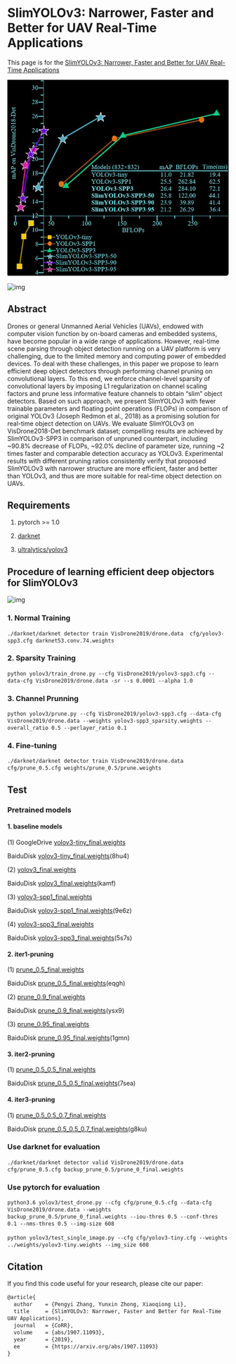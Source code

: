 # SlimYOLOv3: Narrower, Faster and Better for UAV Real-Time Applications

This page is for the [SlimYOLOv3: Narrower, Faster and Better for UAV Real-Time Applications](http://arxiv.org/abs/1907.11093)


![img](./table.jpg)


![img](./metrics.jpg)

## Abstract

Drones or general Unmanned Aerial Vehicles (UAVs), endowed with computer vision function by on-board cameras and embedded systems, have become popular in a wide range of applications. However, real-time scene parsing through object detection running on a UAV platform is very challenging, due to the limited memory and computing power of embedded devices. To deal with these challenges, in this paper we propose to learn efficient deep object detectors through performing channel pruning on convolutional layers. To this end, we enforce channel-level sparsity of convolutional layers by imposing L1 regularization on channel scaling factors and prune less informative feature channels to obtain “slim” object detectors. Based on such approach, we present SlimYOLOv3 with fewer trainable parameters and floating point operations (FLOPs) in comparison of original YOLOv3 (Joseph Redmon et al., 2018) as a promising solution for real-time object detection on UAVs. We evaluate SlimYOLOv3 on VisDrone2018-Det benchmark dataset; compelling results are achieved by SlimYOLOv3-SPP3 in comparison of unpruned counterpart, including ~90.8% decrease of FLOPs, ~92.0% decline of parameter size, running ~2 times faster and comparable detection accuracy as YOLOv3. Experimental results with different pruning ratios consistently verify that proposed SlimYOLOv3 with narrower structure are more efficient, faster and better than YOLOv3, and thus are more suitable for real-time object detection on UAVs.

## Requirements

1. pytorch >= 1.0

2. [darknet](https://pjreddie.com/darknet/yolo/)

3. [ultralytics/yolov3](https://github.com/ultralytics/yolov3)

## Procedure of learning efficient deep objectors for SlimYOLOv3

![img](./procedure.jpg)


### 1. Normal Training

    ./darknet/darknet detector train VisDrone2019/drone.data  cfg/yolov3-spp3.cfg darknet53.conv.74.weights

### 2. Sparsity Training

    python yolov3/train_drone.py --cfg VisDrone2019/yolov3-spp3.cfg --data-cfg VisDrone2019/drone.data -sr --s 0.0001 --alpha 1.0

### 3. Channel Prunning

    python yolov3/prune.py --cfg VisDrone2019/yolov3-spp3.cfg --data-cfg VisDrone2019/drone.data --weights yolov3-spp3_sparsity.weights --overall_ratio 0.5 --perlayer_ratio 0.1


### 4. Fine-tuning

    ./darknet/darknet detector train VisDrone2019/drone.data  cfg/prune_0.5.cfg weights/prune_0.5/prune.weights


## Test

### Pretrained models

#### 1. baseline models

(1) GoogleDrive [yolov3-tiny_final.weights](https://drive.google.com/open?id=1Wf-vczUgdA-LrqYQE23k5jtOGkX_Hwzd) 

BaiduDisk [yolov3-tiny_final.weights](https://pan.baidu.com/s/11wbny1d7dXpCW2gb0VwQkA)(8hu4) 

(2) [yolov3_final.weights](https://drive.google.com/open?id=1zmbQDverpFYm2D_timtNmmMEIlZUxIMd)

BaiduDisk [yolov3_final.weights](https://pan.baidu.com/s/1J7_IJy5xKnUkRyemz8X9Yg)(kamf)

(3) [yolov3-spp1_final.weights](https://drive.google.com/open?id=1ocImqkS5HgckHQHTfCQAPr0WzZb6V68J)

BaiduDisk [yolov3-spp1_final.weights](https://pan.baidu.com/s/17qLPzopTgziVDmDDsohO2w)(9e6z)

(4) [yolov3-spp3_final.weights](https://drive.google.com/open?id=1A7ow3WdVhUBW5Ai9mf2mvU5Xfqn1FnI2)

BaiduDisk [yolov3-spp3_final.weights](https://pan.baidu.com/s/1uoEwttBmD2a_L3LAui0SyA)(5s7s)



#### 2. iter1-pruning

(1) [prune_0.5_final.weights](https://drive.google.com/open?id=1mLthX9kf1KPAw3Yv3qxUH2Qo6vuEO4PZ)

BaiduDisk [prune_0.5_final.weights](https://pan.baidu.com/s/1Ed7_LptMsWgjKVTuPgvKmg)(eqgh)



(2) [prune_0.9_final.weights](https://drive.google.com/open?id=1FYgCxlvFsu_eFzA8xB4V4da1qwmhFkKH)

BaiduDisk [prune_0.9_final.weights](https://pan.baidu.com/s/1IAkqs7WB1m-8RfmF9wCIEA)(ysx9)

(3) [prune_0.95_final.weights](https://drive.google.com/open?id=1qY2Rp7BO33A046iOLGfu6Sdij5oKBAoY)

BaiduDisk [prune_0.95_final.weights](https://pan.baidu.com/s/1MnQPGv_MAuzqL5G-Saw2Fw)(1gmn)


#### 3. iter2-pruning

(1) [prune_0.5_0.5_final.weights](https://drive.google.com/open?id=1q0xUniQFycnggDAiolQtlDFt-_VEZlQg)


BaiduDisk [prune_0.5_0.5_final.weights](https://pan.baidu.com/s/1arKqSBFx1ib9jQtfzGnoRg)(7sea)

#### 4. iter3-pruning

(1) [prune_0.5_0.5_0.7_final.weights](https://drive.google.com/open?id=1NRchetH5RaiPY0KSfAaDIy6t4DvnAVXr)

BaiduDisk [prune_0.5_0.5_0.7_final.weights](https://pan.baidu.com/s/1h8SQUf-iJE8tQaSuiUmLfg)(g8ku)

### Use darknet for evaluation

    ./darknet/darknet detector valid VisDrone2019/drone.data cfg/prune_0.5.cfg backup_prune_0.5/prune_0_final.weights

### Use pytorch for evaluation

    python3.6 yolov3/test_drone.py --cfg cfg/prune_0.5.cfg --data-cfg VisDrone2019/drone.data --weights backup_prune_0.5/prune_0_final.weights --iou-thres 0.5 --conf-thres 0.1 --nms-thres 0.5 --img-size 608

    python yolov3/test_single_image.py --cfg cfg/yolov3-tiny.cfg --weights ../weights/yolov3-tiny.weights --img_size 608 


## Citation

If you find this code useful for your research, please cite our paper:

```
@article{
  author    = {Pengyi Zhang, Yunxin Zhong, Xiaoqiong Li},
  title     = {SlimYOLOv3: Narrower, Faster and Better for Real-Time UAV Applications},
  journal   = {CoRR},
  volume    = {abs/1907.11093},
  year      = {2019},
  ee        = {https://arxiv.org/abs/1907.11093}
}

```